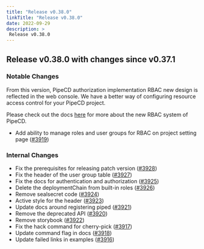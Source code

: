 ```yaml
---
title: "Release v0.38.0"
linkTitle: "Release v0.38.0"
date: 2022-09-29
description: >
 Release v0.38.0
---
```


## Release v0.38.0 with changes since v0.37.1

### Notable Changes

From this version, PipeCD authorization implementation RBAC new design is reflected in the web console. We have a better way of configuring resource access control for your PipeCD project.

Please check out the docs [here](/docs/user-guide/managing-controlplane/auth/#role-based-access-control-rbac) for more about the new RBAC system of PipeCD.

* Add ability to manage roles and user groups for RBAC on project setting page ([#3919](https://github.com/pipe-cd/pipecd/pull/#3919))

### Internal Changes

* Fix the prerequisites for releasing patch version ([#3928](https://github.com/pipe-cd/pipecd/pull/#3928))
* Fix the header of the user group table ([#3927](https://github.com/pipe-cd/pipecd/pull/#3927))
* Fix the docs for authentication and authorization ([#3925](https://github.com/pipe-cd/pipecd/pull/#3925))
* Delete the deploymentChain from built-in roles ([#3926](https://github.com/pipe-cd/pipecd/pull/#3926))
* Remove sealsecret code ([#3924](https://github.com/pipe-cd/pipecd/pull/#3924))
* Active style for the header ([#3923](https://github.com/pipe-cd/pipecd/pull/#3923))
* Update docs around registering piped ([#3921](https://github.com/pipe-cd/pipecd/pull/#3921))
* Remove the deprecated API ([#3920](https://github.com/pipe-cd/pipecd/pull/#3920))
* Remove storybook ([#3922](https://github.com/pipe-cd/pipecd/pull/#3922))
* Fix the hack command for cherry-pick ([#3917](https://github.com/pipe-cd/pipecd/pull/#3917))
* Update command flag in docs ([#3918](https://github.com/pipe-cd/pipecd/pull/#3918))
* Update failed links in examples ([#3916](https://github.com/pipe-cd/pipecd/pull/#3916))
